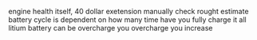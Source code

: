 
engine health itself, 40 dollar exetension 
manually  check rought  estimate 
battery cycle is dependent  on how many time have you fully charge it 
all litium  battery can be overcharge 
you overcharge you increase 